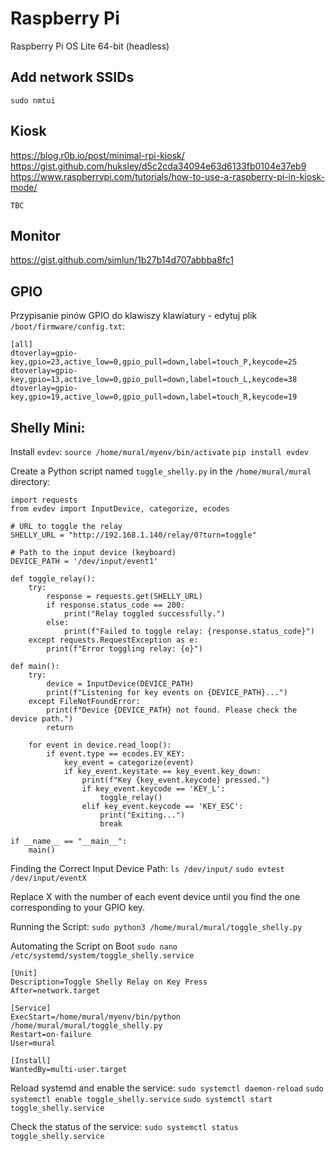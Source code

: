 # Raspberry Pi

Raspberry Pi OS Lite 64-bit (headless)

## Add network SSIDs

`sudo nmtui`

## Kiosk

https://blog.r0b.io/post/minimal-rpi-kiosk/
https://gist.github.com/huksley/d5c2cda34094e63d6133fb0104e37eb9
https://www.raspberrypi.com/tutorials/how-to-use-a-raspberry-pi-in-kiosk-mode/

`TBC`

## Monitor

https://gist.github.com/simlun/1b27b14d707abbba8fc1

## GPIO

Przypisanie pinów GPIO do klawiszy klawiatury - edytuj plik `/boot/firmware/config.txt`:

```
[all]
dtoverlay=gpio-key,gpio=23,active_low=0,gpio_pull=down,label=touch_P,keycode=25
dtoverlay=gpio-key,gpio=13,active_low=0,gpio_pull=down,label=touch_L,keycode=38
dtoverlay=gpio-key,gpio=19,active_low=0,gpio_pull=down,label=touch_R,keycode=19
```

## Shelly Mini:

Install `evdev`:
`source /home/mural/myenv/bin/activate`
`pip install evdev`

Create a Python script named `toggle_shelly.py` in the `/home/mural/mural` directory:
```
import requests
from evdev import InputDevice, categorize, ecodes

# URL to toggle the relay
SHELLY_URL = "http://192.168.1.140/relay/0?turn=toggle"

# Path to the input device (keyboard)
DEVICE_PATH = '/dev/input/event1'

def toggle_relay():
	try:
		response = requests.get(SHELLY_URL)
		if response.status_code == 200:
			print("Relay toggled successfully.")
		else:
			print(f"Failed to toggle relay: {response.status_code}")
	except requests.RequestException as e:
		print(f"Error toggling relay: {e}")

def main():
	try:
		device = InputDevice(DEVICE_PATH)
		print(f"Listening for key events on {DEVICE_PATH}...")
	except FileNotFoundError:
		print(f"Device {DEVICE_PATH} not found. Please check the device path.")
		return

	for event in device.read_loop():
		if event.type == ecodes.EV_KEY:
			key_event = categorize(event)
			if key_event.keystate == key_event.key_down:
				print(f"Key {key_event.keycode} pressed.")
				if key_event.keycode == 'KEY_L':
					toggle_relay()
				elif key_event.keycode == 'KEY_ESC':
					print("Exiting...")
					break

if __name__ == "__main__":
	main()
```

Finding the Correct Input Device Path:
`ls /dev/input/`
`sudo evtest /dev/input/eventX`

Replace X with the number of each event device until you find the one corresponding to your GPIO key.

Running the Script:
`sudo python3 /home/mural/mural/toggle_shelly.py`

Automating the Script on Boot
`sudo nano /etc/systemd/system/toggle_shelly.service`

```
[Unit]
Description=Toggle Shelly Relay on Key Press
After=network.target

[Service]
ExecStart=/home/mural/myenv/bin/python /home/mural/mural/toggle_shelly.py
Restart=on-failure
User=mural

[Install]
WantedBy=multi-user.target
```

Reload systemd and enable the service:
`sudo systemctl daemon-reload`
`sudo systemctl enable toggle_shelly.service`
`sudo systemctl start toggle_shelly.service`

Check the status of the service:
`sudo systemctl status toggle_shelly.service`
